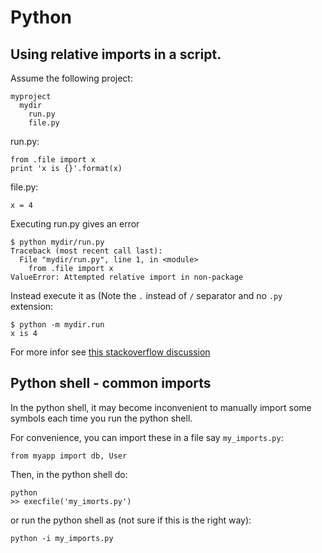 # Python

## Using relative imports in a script.

Assume the following project:

    myproject
	  mydir
	    run.py
	    file.py

run.py:

    from .file import x
    print 'x is {}'.format(x)

file.py:

    x = 4

Executing run.py gives an error

    $ python mydir/run.py 
    Traceback (most recent call last):
      File "mydir/run.py", line 1, in <module>
        from .file import x
    ValueError: Attempted relative import in non-package

Instead execute it as (Note the `.` instead of `/` separator and no `.py` extension:

    $ python -m mydir.run
    x is 4

For more infor see [this stackoverflow discussion](http://stackoverflow.com/questions/11536764/attempted-relative-import-in-non-package-even-with-init-py/27876800#27876800)

## Python shell - common imports

In the python shell, it may become inconvenient to manually import some
symbols each time you run the python shell.

For convenience, you can import these in a file say `my_imports.py`:

    from myapp import db, User

Then, in the python shell do:

    python
	>> execfile('my_imorts.py')

or run the python shell as (not sure if this is the right way):

    python -i my_imports.py

